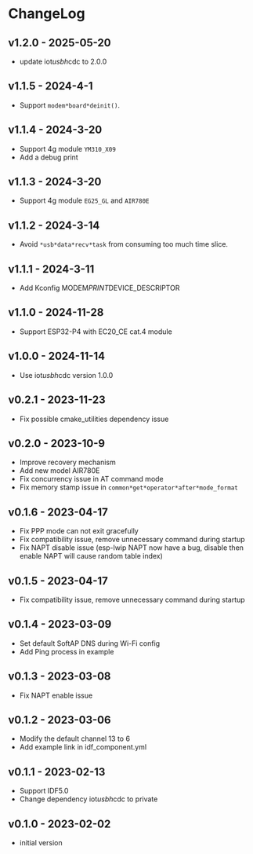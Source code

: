 # ChangeLog

## v1.2.0 - 2025-05-20

* update iot*usbh*cdc to 2.0.0

## v1.1.5 - 2024-4-1

* Support `modem*board*deinit()`.

## v1.1.4 - 2024-3-20

* Support 4g module `YM310_X09`
* Add a debug print

## v1.1.3 - 2024-3-20

* Support 4g module `EG25_GL` and `AIR780E`

## v1.1.2 - 2024-3-14

* Avoid `*usb*data*recv*task` from consuming too much time slice.

## v1.1.1 - 2024-3-11

* Add Kconfig MODEM*PRINT*DEVICE_DESCRIPTOR

## v1.1.0 - 2024-11-28

* Support ESP32-P4 with EC20_CE cat.4 module

## v1.0.0 - 2024-11-14

* Use iot*usbh*cdc version 1.0.0

## v0.2.1 - 2023-11-23

* Fix possible cmake_utilities dependency issue

## v0.2.0 - 2023-10-9

* Improve recovery mechanism
* Add new model AIR780E
* Fix concurrency issue in AT command mode
* Fix memory stamp issue in `common*get*operator*after*mode_format`

## v0.1.6 - 2023-04-17

* Fix PPP mode can not exit gracefully
* Fix compatibility issue, remove unnecessary command during startup
* Fix NAPT disable issue (esp-lwip NAPT now have a bug, disable then enable NAPT will cause random table index)

## v0.1.5 - 2023-04-17

* Fix compatibility issue, remove unnecessary command during startup

## v0.1.4 - 2023-03-09

* Set default SoftAP DNS during Wi-Fi config
* Add Ping process in example

## v0.1.3 - 2023-03-08

* Fix NAPT enable issue

## v0.1.2 - 2023-03-06

* Modify the default channel 13 to 6
* Add example link in idf_component.yml

## v0.1.1 - 2023-02-13

* Support IDF5.0
* Change dependency iot*usbh*cdc to private

## v0.1.0 - 2023-02-02

* initial version
